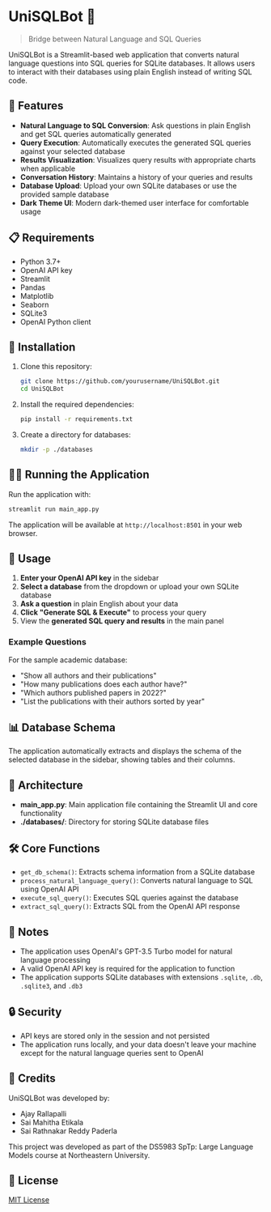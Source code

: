 # UniSQLBot 🤖

> Bridge between Natural Language and SQL Queries

UniSQLBot is a Streamlit-based web application that converts natural language questions into SQL queries for SQLite databases. It allows users to interact with their databases using plain English instead of writing SQL code.

## 🌟 Features

- **Natural Language to SQL Conversion**: Ask questions in plain English and get SQL queries automatically generated
- **Query Execution**: Automatically executes the generated SQL queries against your selected database
- **Results Visualization**: Visualizes query results with appropriate charts when applicable
- **Conversation History**: Maintains a history of your queries and results
- **Database Upload**: Upload your own SQLite databases or use the provided sample database
- **Dark Theme UI**: Modern dark-themed user interface for comfortable usage

## 📋 Requirements

- Python 3.7+
- OpenAI API key
- Streamlit
- Pandas
- Matplotlib
- Seaborn
- SQLite3
- OpenAI Python client

## 🚀 Installation

1. Clone this repository:
   ```bash
   git clone https://github.com/yourusername/UniSQLBot.git
   cd UniSQLBot
   ```

2. Install the required dependencies:
   ```bash
   pip install -r requirements.txt
   ```

3. Create a directory for databases:
   ```bash
   mkdir -p ./databases
   ```

## 🏃‍♂️ Running the Application

Run the application with:

```bash
streamlit run main_app.py
```

The application will be available at `http://localhost:8501` in your web browser.

## 💼 Usage

1. **Enter your OpenAI API key** in the sidebar
2. **Select a database** from the dropdown or upload your own SQLite database
3. **Ask a question** in plain English about your data
4. **Click "Generate SQL & Execute"** to process your query
5. View the **generated SQL query and results** in the main panel

### Example Questions

For the sample academic database:
- "Show all authors and their publications"
- "How many publications does each author have?"
- "Which authors published papers in 2022?"
- "List the publications with their authors sorted by year"

## 📊 Database Schema

The application automatically extracts and displays the schema of the selected database in the sidebar, showing tables and their columns.

## 🧩 Architecture

- **main_app.py**: Main application file containing the Streamlit UI and core functionality
- **./databases/**: Directory for storing SQLite database files

## 🛠️ Core Functions

- `get_db_schema()`: Extracts schema information from a SQLite database
- `process_natural_language_query()`: Converts natural language to SQL using OpenAI API
- `execute_sql_query()`: Executes SQL queries against the database
- `extract_sql_query()`: Extracts SQL from the OpenAI API response

## 📝 Notes

- The application uses OpenAI's GPT-3.5 Turbo model for natural language processing
- A valid OpenAI API key is required for the application to function
- The application supports SQLite databases with extensions `.sqlite`, `.db`, `.sqlite3`, and `.db3`

## 🔒 Security

- API keys are stored only in the session and not persisted
- The application runs locally, and your data doesn't leave your machine except for the natural language queries sent to OpenAI

## 👥 Credits

UniSQLBot was developed by:

- Ajay Rallapalli
- Sai Mahitha Etikala
- Sai Rathnakar Reddy Paderla

This project was developed as part of the DS5983 SpTp: Large Language Models course at Northeastern University.

## 📄 License

[MIT License](LICENSE)
